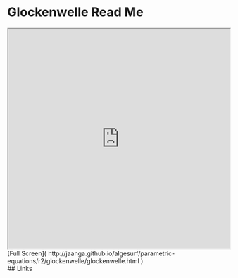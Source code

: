 Glockenwelle Read Me
===

<iframe src='http://jaanga.github.io/algesurf/parametric-equations/r2/glockenwelle/glockenwelle.html' width=100% height=500px >
There is an `iframe` here. It is not visible when viewed on github.com/algesurf. To view, please see 'Project Links' below.
</iframe>
[Full Screen]( http://jaanga.github.io/algesurf/parametric-equations/r2/glockenwelle/glockenwelle.html )
<br>
## Links 
<http://www.3d-meier.de/tut3/Seite132.html>  
